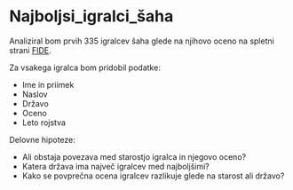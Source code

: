 # Najboljsi_igralci_šaha

Analiziral bom prvih 335 igralcev šaha glede
na njihovo oceno na spletni strani [FIDE](https://ratings.fide.com/).

Za vsakega igralca bom pridobil podatke:
- Ime in priimek
- Naslov
- Državo
- Oceno
- Leto rojstva

Delovne hipoteze:
- Ali obstaja povezava med starostjo igralca in njegovo oceno?
- Katera država ima največ igralcev med najboljšimi?
- Kako se povprečna ocena igralcev razlikuje glede na starost ali državo?
